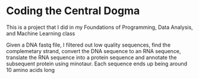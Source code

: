 # Coding the Central Dogma
This is a project that I did in my Foundations of Programming, Data Analysis, and Machine Learning class

Given a DNA fastq file, I filtered out low quality sequences, find the complemetary strand, convert the DNA sequence to an RNA sequence, translate the RNA sequence into a protein sequence and annotate the subsequent protein using minotaur. Each sequence ends up being around 10 amino acids long
